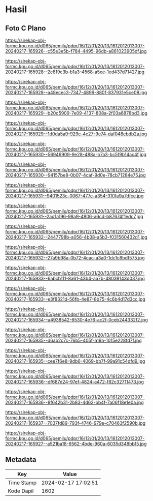 # Hasil

## Foto C Plano

https://sirekap-obj-formc.kpu.go.id/d065/pemilu/pdpr/16/12/01/20/13/1612012013007-20240217-165926--c55e3e5b-f784-4495-96db-a861023905df.jpg

https://sirekap-obj-formc.kpu.go.id/d065/pemilu/pdpr/16/12/01/20/13/1612012013007-20240217-165928--2c819c3b-b1a3-4568-a5ee-1ed437d71427.jpg

https://sirekap-obj-formc.kpu.go.id/d065/pemilu/pdpr/16/12/01/20/13/1612012013007-20240217-165928--a48ecec3-7347-4899-880f-837931e5ce08.jpg

https://sirekap-obj-formc.kpu.go.id/d065/pemilu/pdpr/16/12/01/20/13/1612012013007-20240217-165929--b20d5909-7e09-4137-808a-2f03a6878bd3.jpg

https://sirekap-obj-formc.kpu.go.id/d065/pemilu/pdpr/16/12/01/20/13/1612012013007-20240217-165929--1d0da5a9-929c-4c27-9e74-daf048ebdb2a.jpg

https://sirekap-obj-formc.kpu.go.id/d065/pemilu/pdpr/16/12/01/20/13/1612012013007-20240217-165930--56946909-9e28-488a-b7a3-bc5f9b14ac4f.jpg

https://sirekap-obj-formc.kpu.go.id/d065/pemilu/pdpr/16/12/01/20/13/1612012013007-20240217-165930--94157be8-0b07-4caf-9d0e-78cb71284e75.jpg

https://sirekap-obj-formc.kpu.go.id/d065/pemilu/pdpr/16/12/01/20/13/1612012013007-20240217-165931--9401523c-0067-477c-a354-310fa9a7dfce.jpg

https://sirekap-obj-formc.kpu.go.id/d065/pemilu/pdpr/16/12/01/20/13/1612012013007-20240217-165931--2ad1a196-98a9-4806-a6cd-b87674f1edc7.jpg

https://sirekap-obj-formc.kpu.go.id/d065/pemilu/pdpr/16/12/01/20/13/1612012013007-20240217-165932--2447798b-a056-4b38-a5b3-f031560432d1.jpg

https://sirekap-obj-formc.kpu.go.id/d065/pemilu/pdpr/16/12/01/20/13/1612012013007-20240217-165932--27a9b98a-0b72-4cac-a3a0-1dc1c8bdf575.jpg

https://sirekap-obj-formc.kpu.go.id/d065/pemilu/pdpr/16/12/01/20/13/1612012013007-20240217-165933--6abcb111-8a61-43b4-aa7b-48039143d037.jpg

https://sirekap-obj-formc.kpu.go.id/d065/pemilu/pdpr/16/12/01/20/13/1612012013007-20240217-165933--e3f8321d-56fb-4e87-8b75-4c6b4d17d3cc.jpg

https://sirekap-obj-formc.kpu.go.id/d065/pemilu/pdpr/16/12/01/20/13/1612012013007-20240217-165934--a4938542-6530-4e76-ac2f-0ceb244332f2.jpg

https://sirekap-obj-formc.kpu.go.id/d065/pemilu/pdpr/16/12/01/20/13/1612012013007-20240217-165935--d6ab2c7c-76b5-405f-a19a-1015e228fd7f.jpg

https://sirekap-obj-formc.kpu.go.id/d065/pemilu/pdpr/16/12/01/20/13/1612012013007-20240217-165935--cee7f6e8-9db6-4069-bb7f-99a91c54dfd9.jpg

https://sirekap-obj-formc.kpu.go.id/d065/pemilu/pdpr/16/12/01/20/13/1612012013007-20240217-165936--df687d24-97ef-4824-a472-f82c32711473.jpg

https://sirekap-obj-formc.kpu.go.id/d065/pemilu/pdpr/16/12/01/20/13/1612012013007-20240217-165936--8f642b31-2b83-4d62-bb4f-7a06f18e1e0a.jpg

https://sirekap-obj-formc.kpu.go.id/d065/pemilu/pdpr/16/12/01/20/13/1612012013007-20240217-165937--7037fd89-793f-4746-979e-c70463f2590b.jpg

https://sirekap-obj-formc.kpu.go.id/d065/pemilu/pdpr/16/12/01/20/13/1612012013007-20240217-165927--a521ba18-6562-4bde-960a-6035d348bb15.jpg


## Metadata

| Key        | Value               |
| ---------- | ------------------- |
| Time Stamp | 2024-02-17 17:02:51 |
| Kode Dapil | 1602                |



